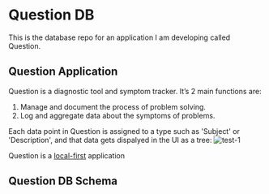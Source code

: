 # Question DB
This is the database repo for an application I am developing called Question. 

## Question Application 
Question is a diagnostic tool and symptom tracker. It’s 2 main functions are:
1. Manage and document the process of problem solving.
2. Log and aggregate data about the symptoms of problems.

Each data point in Question is assigned to a type such as 'Subject' or 'Description', and that data gets dispalyed in the UI as a tree:
![test-1](https://github.com/williambendick/Question-DB/assets/41596014/fdf9cbfa-5cbe-46c7-977b-fcaaae3c0432)

Question is a [local-first](inkandswitch.com/local-first/) application

## Question DB Schema
